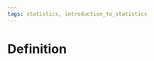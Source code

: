 ```yaml
---
tags: statistics, introduction_to_statistics
---
```


# Definition



[^1]: [Probability and Statistical Inference](zotero://open-pdf/library/items/RM5FREYV?page=13)